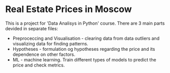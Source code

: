 # Real Estate Prices in Moscow

This is a project for 'Data Analisys in Python' course. There are 3 main parts devided in separate files:
* Preproceccing and Visualisation - clearing data from data outliers and visualizing data for finding patterns.
* Hypotheses - formulation og hypotheses regarding the price and its dependence on other factors.
* ML - machine learning. Train different types of models to predict the price and check metrics.
